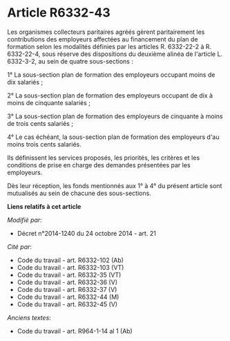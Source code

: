 # Article R6332-43

Les organismes collecteurs paritaires agréés gèrent paritairement les contributions des employeurs affectées au financement
du plan de formation selon les modalités définies par les articles R. 6332-22-2 à R. 6332-22-4, sous réserve des dispositions
du deuxième alinéa de l'article L. 6332-3-2, au sein de quatre sous-sections : 

1° La sous-section plan de formation des employeurs occupant moins de dix salariés ; 

2° La sous-section plan de formation des employeurs occupant de dix à moins de cinquante salariés ; 

3° La sous-section plan de formation des employeurs de cinquante à moins de trois cents salariés ; 

4° Le cas échéant, la sous-section plan de formation des employeurs d'au moins trois cents salariés. 

Ils définissent les services proposés, les priorités, les critères et les conditions de prise en charge des demandes
présentées par les employeurs. 

Dès leur réception, les fonds mentionnés aux 1° à 4° du présent article sont mutualisés au sein de chacune des sous-sections.

**Liens relatifs à cet article**

_Modifié par_:

  - Décret n°2014-1240 du 24 octobre 2014 - art. 21

_Cité par_:

  - Code du travail - art. R6332-102 (Ab)
  - Code du travail - art. R6332-103 (VT)
  - Code du travail - art. R6332-35 (VT)
  - Code du travail - art. R6332-36 (V)
  - Code du travail - art. R6332-37 (V)
  - Code du travail - art. R6332-44 (M)
  - Code du travail - art. R6332-45 (V)

_Anciens textes_:

  - Code du travail - art. R964-1-14 al 1 (Ab)
